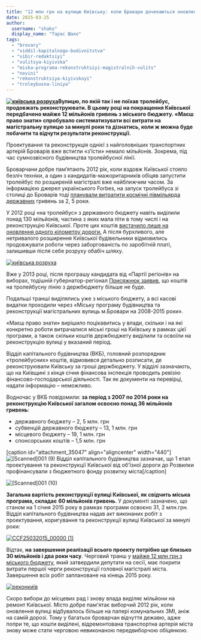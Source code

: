 ```yaml
---
title: "12 млн грн на вулицю Київську: коли Бровари дочекаються оновлення головної магістралі?"
date: 2015-03-25
author: 
  username: "shako"
  display_name: "Тарас Шако"
tags: 
  - "brovary"
  - "viddil-kapitalnogo-budivnitstva"
  - "vibir-redaktsiyi"
  - "vulitsya-kiyivska"
  - "miska-programa-rekonstruktsiyi-magistralnih-vulits"
  - "novini"
  - "rekonstruktsiya-kiyivskoyi"
  - "troleybusna-liniya"
---
```


**[![київська розруха](https://mpz.brovary.org/wp-content/uploads/2015/03/kiyivska-rozruha.jpg)](https://mpz.brovary.org/wp-content/uploads/2015/03/kiyivska-rozruha.jpg)Вулицю, по якій так і не поїхав тролейбус, продовжать реконструювати. В цьому році на покращення Київської передбачено майже 12 мільйонів гривень з міського бюджету. «Маєш право знати» спробувало систематизувати всі витрати на магістральну вулицю за минулі роки та дізнатись, коли ж можна буде побачити та відчути результати реконструкції.**

Проектування та реконструкція однієї з найголовніших транспортних артерій Броварів вже встигли «з’їсти» немало мільйонів. Зокрема, під час сумнозвісного будівництва тролейбусної лінії.

Броварчани добре пам’ятають 2012 рік, коли вздовж Київської стояло безліч техніки, а один з кандидатів-мажоритарників обіцяв запустити тролейбус по розширеній магістралі вже найближчим часом. За інформацією джерел українського Forbes, на запуск тролейбуса зі столиці до Броварів тоді [планували витратити космічні півмільярда державних](https://mpz.brovary.org/forbes-ua-troleybusniy-marshrut-brovari-kiyiv-buduvatimut-2-5-roki-ta-za-zavishhenimi-tsinami/) гривень за 2, 5 роки.

У 2012 році «на тролейбус» з державного бюджету навіть виділили понад 130 мільйонів, частина з яких мала піти в тому числі і на реконструкцію Київської. Проте цих коштів [вистачило лише на оновлення одного кілометру дороги.](https://mpz.brovary.org/1-1-zamist-troleybusnoyi-liniyi-brovarchani-otrimali-zruynovani-vulitsi-i-povaleni-dereva/) А після бурхливого, але нетривалого розширення Київської будівельники відмовились продовжувати роботи через заборгованість по заробітній платі, залишивши після себе розруху обабіч шляху.

[![київська розруха](https://mpz.brovary.org/wp-content/uploads/2015/03/kiyivska-rozruha.jpg)](https://mpz.brovary.org/wp-content/uploads/2015/03/kiyivska-rozruha.jpg)

Вже у 2013 році, після програшу кандидата від «Партії регіонів» на виборах, тодішній губернатор-регіонал [Присяжнюк заявив](https://mpz.brovary.org/depo-troleybusnu-liniyu-brovari-kiyiv-u-2013-rotsi-ne-buduvatimut/), що коштів на тролейбусну лінію з держбюджету більше не буде.

Подальші транші виділялись уже з міського бюджету, а всі касові видатки проходили через «Міську програму будівництва та реконструкції магістральних вулиць м.Бровари на 2008-2015 роки».

«Маєш право знати» вирішило поцікавитись у влади, скільки і на які конкретно роботи витрачалися міські гроші на Київську в рамках цієї програми, а також скільки коштів держбюджету виділили та освоїли на реконструкцію вулиці у вказаний період.

Відділ капітального будівництва (ВКБ), головний розпорядник «тролейбусних» коштів, відмовився детально розписати, де реконструювали Київську за гроші держбюджету. У відділі зазначають, що на Київщині з кінця січня фінансова інспекція проводить ревізію фінансово-господарської діяльності. Так як документи на перевірці, надати інформацію – неможливо.

Водночас у ВКБ повідомили: **за період з 2007 по 2014 роки на реконструкцію Київської загалом освоєно понад 36 мільйонів гривень**:

- державного бюджету – 2, 5 млн. грн
- субвенцій державного бюджету – 13, 1 млн. грн
- місцевого бюджету – 19, 1 млн. грн
- спонсорських коштів – 1,5 млн. грн

\[caption id="attachment\_35047" align="aligncenter" width="440"\]![[Scanned]001 (9)](https://mpz.brovary.org/wp-content/uploads/2015/03/Scanned001-9.jpg) Відділ капітального будівництва зазначає, що 1 етап проектування та реконструкції Київської від об'їзної дороги до Розвилки профінансували з бюджетного фонду розвитку міста\[/caption\]

![[Scanned]001 (10)](https://mpz.brovary.org/wp-content/uploads/2015/03/Scanned001-10.jpg)

**Загальна вартість реконструкції вулиці Київської, як свідчить міська програма, складає** **60 мільйонів гривень**. У документі зазначено, що станом на 1 січня 2015 року в рамках програми освоєно 31, 2 млн.грн. Відділ капітального будівництва надав акт виконаних робіт з проектування, коригування та реконструкції вулиці Київської за минулі роки:

[![CCF25032015_00000 (1)](https://mpz.brovary.org/wp-content/uploads/2015/03/CCF25032015_00000-11.jpg)](https://mpz.brovary.org/wp-content/uploads/2015/03/CCF25032015_00000-11.jpg)

Відтак, **на завершення реалізації всього проекту потрібно ще близько 30 мільйонів і два роки часу**. Черговий транш у [майже 12 млн грн з міського бюджету](http://docs.pravo-znaty.org.ua/p22538/05.03.2015/1443-53-06), який затвердили депутати на сесії, має покрити витрати першої черги реконструкції головної магістралі міста. Завершення всіх робіт заплановане на кінець 2015 року.

[![реконкиїв](https://mpz.brovary.org/wp-content/uploads/2015/03/rekonkiyiv.jpg)](https://mpz.brovary.org/wp-content/uploads/2015/03/rekonkiyiv.jpg)

Скоро вибори до місцевих рад і знову влада виділяє мільйони на ремонт Київської. Місто добре пам'ятає виборчий 2012 рік, коли оновлення вулиці відбувалось більше на папері комунальних ЗМІ, аніж на самій дорозі. Тому у багатьох броварчан відчуття дежавю, адже попри те, що кошти виділені, відремонтована транспортна артерія міста знову може стати черговою невиконаною передвиборчою обіцянкою.
